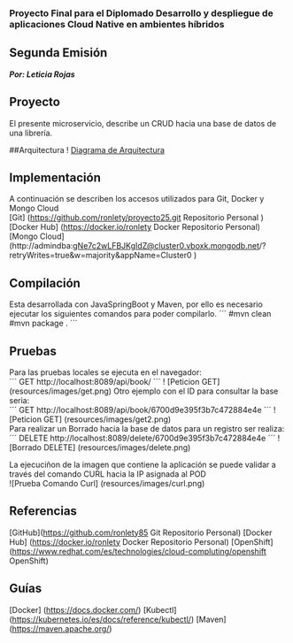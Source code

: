 ### Proyecto Final para el Diplomado Desarrollo y despliegue de aplicaciones Cloud Native en ambientes híbridos
## Segunda Emisión 
_**Por: Leticia Rojas**_

## Proyecto
El presente microservicio, describe un CRUD hacia una base de datos de una librería.

##Arquitectura
! [Diagrama de Arquitectura](resources/arq.png) <br>
## Implementación
A continuación se describen  los accesos utilizados para Git, Docker y Mongo Cloud <br>
[Git] (https://github.com/ronlety/proyecto25.git Repositorio Personal ) <br>
[Docker Hub] (https://docker.io/ronlety Docker  Repositorio Personal) <br>
[Mongo Cloud] (http://admindba:gNe7c2wLFBJKgIdZ@cluster0.vboxk.mongodb.net/?retryWrites=true&w=majority&appName=Cluster0 ) <br>

## Compilación

Esta desarrollada con JavaSpringBoot y Maven, por ello es necesario ejecutar los siguientes comandos para poder compilarlo.
´´´
#mvn clean
#mvn package .
´´´
## Pruebas

Para las pruebas locales se ejecuta en el navegador: <br>
´´´
GET http://localhost:8089/api/book/ 
´´´
! [Peticion GET] (resources/images/get.png)
Otro ejemplo con el ID para consultar la base seria: <br>
´´´
GET http://localhost:8089/api/book/6700d9e395f3b7c472884e4e
´´´
! [Peticion GET] (resources/images/get2.png) <br>
Para realizar un Borrado hacia la base de datos para un registro ser realiza: <br>
´´´
DELETE http://localhost:8089/delete/6700d9e395f3b7c472884e4e
´´´
![Borrado DELETE] (resources/images/delete.png)

La ejecuciñon de la imagen que contiene la aplicación se puede validar a través del comando CURL hacia la IP asignada al POD<br>
![Prueba Comando Curl] (resources/images/curl.png)

## Referencias 

[GitHub](https://github.com/ronlety85 Git  Repositorio Personal)
[Docker Hub] (https://docker.io/ronlety Docker  Repositorio Personal)
[OpenShift] (https://www.redhat.com/es/technologies/cloud-compluting/openshift OpenShift)

## Guías
[Docker] (https://docs.docker.com/)
[Kubectl] (https://kubernetes.io/es/docs/reference/kubectl/)
[Maven] (https://maven.apache.org/)
